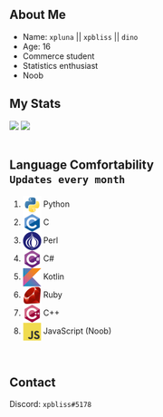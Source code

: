 ## About Me
- Name: `xpluna` || `xpbliss` || `dino`
- Age: 16
- Commerce student
- Statistics enthusiast
- Noob

## My Stats
<div>
  <img height="150em" src="https://github-readme-stats.vercel.app/api?username=xpluna&show_icons=true&bg_color=30,e96443,904e95&title_color=fff&text_color=fff&icon_color=fff&hide_border=true">
  <img height="150em" src="https://github-readme-stats.vercel.app/api/top-langs/?username=xpluna&layout=compact&show_icons=true&theme=radical&bg_color=30,e96443,904e95&title_color=fff&text_color=fff&icon_color=fff&hide_border=true">
</div><br>

## Language Comfortability <br> `Updates every month`
<div>
    <ol>
    <li>
      <img align="center" height="32em" width="32em" src="https://raw.githubusercontent.com/devicons/devicon/master/icons/python/python-original.svg"> Python
    </li>
    <li>
      <img align="center" height="32em" width="32em" src="https://raw.githubusercontent.com/devicons/devicon/master/icons/c/c-original.svg"> C
    </li>
    <li>
      <img align="center" height="32em" width="32em" src="https://raw.githubusercontent.com/devicons/devicon/master/icons/perl/perl-original.svg"> Perl
    </li>
    <li>
      <img align="center" height="32em" width="32em" src="https://raw.githubusercontent.com/devicons/devicon/master/icons/csharp/csharp-original.svg"> C#
    </li>
    <li>
      <img align="center" height="32em" width="32em" src="https://raw.githubusercontent.com/devicons/devicon/master/icons/kotlin/kotlin-original.svg"> Kotlin
    </li>
    <li>
      <img align="center" height="32em" width="32em" src="https://raw.githubusercontent.com/devicons/devicon/master/icons/ruby/ruby-original.svg"> Ruby
    </li>
    <li>
      <img align="center" height="32em" width="32em" src="https://raw.githubusercontent.com/devicons/devicon/master/icons/cplusplus/cplusplus-original.svg"> C++
    </li>
    <li>
      <img align="center" height="32em" width="32em" src="https://raw.githubusercontent.com/devicons/devicon/master/icons/javascript/javascript-original.svg"> JavaScript (Noob)
    </li>
    </ol>
</div>

<br>

## Contact
Discord: `xpbliss#5178`

